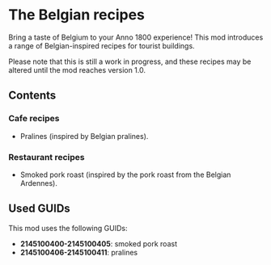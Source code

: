 # The Belgian recipes

Bring a taste of Belgium to your Anno 1800 experience! This mod introduces a range of Belgian-inspired recipes for tourist buildings.

Please note that this is still a work in progress, and these recipes may be altered until the mod reaches version 1.0.

## Contents
### Cafe recipes
- Pralines (inspired by Belgian pralines).
### Restaurant recipes
- Smoked pork roast (inspired by the pork roast from the Belgian Ardennes).

## Used GUIDs
This mod uses the following GUIDs:
- **2145100400-2145100405**: smoked pork roast
- **2145100406-2145100411**: pralines
